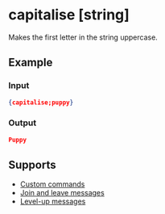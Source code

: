 # capitalise [string]

Makes the first letter in the string uppercase.

## Example

### Input

```json
{capitalise;puppy}
```

### Output

```json
Puppy
```

## Supports

* [Custom commands](/Modules/custom_commands/)
* [Join and leave messages](/Modules/join_leave_messages/)
* [Level-up messages](/Modules/levels/)
